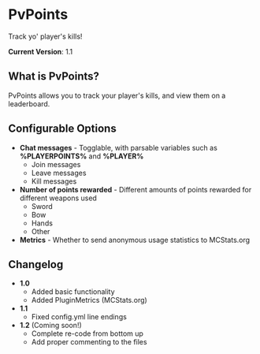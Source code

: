 PvPoints
========
Track yo' player's kills!

**Current Version**: 1.1

What is PvPoints?
-----------------
PvPoints allows you to track your player's kills, and view them on a leaderboard.

Configurable Options
--------------------
 - **Chat messages** - Togglable, with parsable variables such as **%PLAYERPOINTS%** and **%PLAYER%**
   - Join messages
   - Leave messages
   - Kill messages
 - **Number of points rewarded** - Different amounts of points rewarded for different weapons used
   - Sword
   - Bow
   - Hands
   - Other
 - **Metrics** - Whether to send anonymous usage statistics to MCStats.org
 
Changelog
---------
 - **1.0**
   - Added basic functionality
   - Added PluginMetrics (MCStats.org)
 - **1.1**
   - Fixed config.yml line endings
 - **1.2** (Coming soon!)
   - Complete re-code from bottom up
   - Add proper commenting to the files